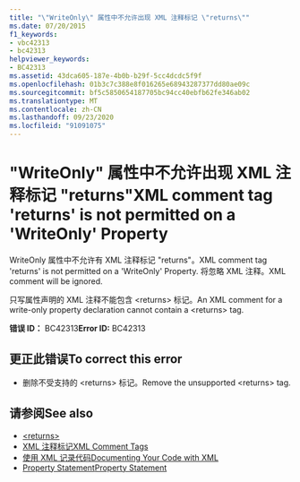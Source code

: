 ```yaml
---
title: "\"WriteOnly\" 属性中不允许出现 XML 注释标记 \"returns\""
ms.date: 07/20/2015
f1_keywords:
- vbc42313
- bc42313
helpviewer_keywords:
- BC42313
ms.assetid: 43dca605-187e-4b0b-b29f-5cc4dcdc5f9f
ms.openlocfilehash: 01b3c7c388e8f016265e68943287377dd80ae09c
ms.sourcegitcommit: bf5c5850654187705bc94cc40ebfb62fe346ab02
ms.translationtype: MT
ms.contentlocale: zh-CN
ms.lasthandoff: 09/23/2020
ms.locfileid: "91091075"
---
```

# <a name="xml-comment-tag-returns-is-not-permitted-on-a-writeonly-property"></a><span data-ttu-id="03f44-102">"WriteOnly" 属性中不允许出现 XML 注释标记 "returns"</span><span class="sxs-lookup"><span data-stu-id="03f44-102">XML comment tag 'returns' is not permitted on a 'WriteOnly' Property</span></span>

<span data-ttu-id="03f44-103">WriteOnly 属性中不允许有 XML 注释标记 "returns"。</span><span class="sxs-lookup"><span data-stu-id="03f44-103">XML comment tag 'returns' is not permitted on a 'WriteOnly' Property.</span></span> <span data-ttu-id="03f44-104">将忽略 XML 注释。</span><span class="sxs-lookup"><span data-stu-id="03f44-104">XML comment will be ignored.</span></span>  
  
 <span data-ttu-id="03f44-105">只写属性声明的 XML 注释不能包含 \<returns> 标记。</span><span class="sxs-lookup"><span data-stu-id="03f44-105">An XML comment for a write-only property declaration cannot contain a \<returns> tag.</span></span>  
  
 <span data-ttu-id="03f44-106">**错误 ID：** BC42313</span><span class="sxs-lookup"><span data-stu-id="03f44-106">**Error ID:** BC42313</span></span>  
  
## <a name="to-correct-this-error"></a><span data-ttu-id="03f44-107">更正此错误</span><span class="sxs-lookup"><span data-stu-id="03f44-107">To correct this error</span></span>  
  
- <span data-ttu-id="03f44-108">删除不受支持的 \<returns> 标记。</span><span class="sxs-lookup"><span data-stu-id="03f44-108">Remove the unsupported \<returns> tag.</span></span>  
  
## <a name="see-also"></a><span data-ttu-id="03f44-109">请参阅</span><span class="sxs-lookup"><span data-stu-id="03f44-109">See also</span></span>

- [\<returns>](../language-reference/xmldoc/returns.md)
- [<span data-ttu-id="03f44-110">XML 注释标记</span><span class="sxs-lookup"><span data-stu-id="03f44-110">XML Comment Tags</span></span>](../language-reference/xmldoc/index.md)
- [<span data-ttu-id="03f44-111">使用 XML 记录代码</span><span class="sxs-lookup"><span data-stu-id="03f44-111">Documenting Your Code with XML</span></span>](../programming-guide/program-structure/documenting-your-code-with-xml.md)
- [<span data-ttu-id="03f44-112">Property Statement</span><span class="sxs-lookup"><span data-stu-id="03f44-112">Property Statement</span></span>](../language-reference/statements/property-statement.md)
